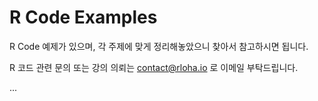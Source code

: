 # R Code Examples

R Code 예제가 있으며, 각 주제에 맞게 정리해놓았으니 찾아서 참고하시면 됩니다.

R 코드 관련 문의 또는 강의 의뢰는 contact@rloha.io 로 이메일 부탁드립니다.

...
